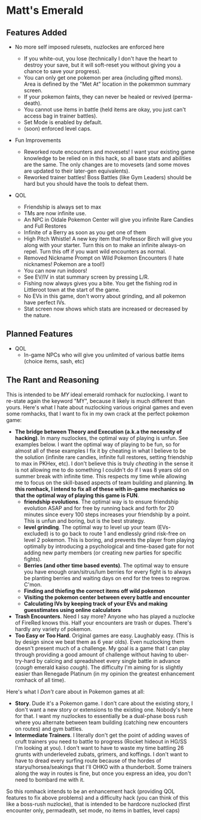 # Matt's Emerald

## Features Added

- No more self imposed rulesets, nuzlockes are enforced here
  - If you white-out, you lose (technically I don't have the heart to destroy your save, but it will soft-reset you without giving you a chance to save your progress).
  - You can only get one pokemon per area (including gifted mons).  Area is defined by the "Met At" location in the pokemmon summary screen.
  - If your pokemon faints, they can never be healed or revived (perma-death).
  - You cannot use items in battle (held items are okay, you just can't access bag in trainer battles).
  - Set Mode is enabled by default.
  - (soon) enforced level caps.

- Fun Improvements
  - Reworked route encounters and movesets! I want your existing game knowledge to be relied on in this hack, so all base stats and abilities are the same.  The only changes are to movesets (and some moves are updated to their later-gen equivalents).  
  - Reworked trainer battles! Boss Battles (like Gym Leaders) should be hard but you should have the tools to defeat them.

- QOL
  - Friendship is always set to max
  - TMs are now infinite use.
  - An NPC in Oldale Pokemon Center will give you infinite Rare Candies and Full Restores
  - Infinite of a Berry as soon as you get one of them
  - High Pitch Whistle! A new key item that Professor Birch will give you along with your starter.  Turn this on to make an infinite always-on repel.  Turn this off if you want wild encounters as normal. 
  - Removed Nickname Prompt on Wild Pokemon Encounters (I hate nicknames! Pokemon are a tool!)
  - You can now run indoors! 
  - See EV/IV in stat summary screen by pressing L/R.
  - Fishing now always gives you a bite.  You get the fishing rod in Littleroot town at the start of the game.
  - No EVs in this game, don't worry about grinding, and all pokemon have perfect IVs. 
  - Stat screen now shows which stats are increased or decreased by the nature.


## Planned Features

- QOL
  - In-game NPCs who will give you unlimited of various battle items (choice items, sash, etc)

## The Rant and Reasoning

This is intended to be _MY_ ideal emerald romhack for nuzlocking. I want to re-state again the keyword "MY", because it likely is much different than yours. Here's what I hate about nuzlocking various original games and even some romhacks, that I want to fix in my own crack at the perfect pokemon game:

- **The bridge between Theory and Execution (a.k.a the necessity of hacking)**. In many nuzlockes, the optimal way of playing is unfun. See examples below. I want the optimal way of playing to be fun, so for almost all of these examples I fix it by cheating in what I believe to be the solution (infinite rare candies, infinite full restores, setting friendship to max in PKHex, etc). I don't believe this is truly _cheating_ in the sense it is not allowing me to do something I couldn't do if I was 8 years old on summer break with infinite time. This respects my time while allowing me to focus on the skill-based aspects of team building and planning. **In this romhack, I intend to fix all of these with in-game mechanics so that the optimal way of playing this game is FUN**.
  - **friendship evolutions**. The optimal way is to ensure friendship evolution ASAP and for free by running back and forth for 20 minutes since every 100 steps increases your friendship by a point. This is unfun and boring, but is the best strategy.
  - **level grinding**. The optimal way to level up your team (EVs-excluded) is to go back to route 1 and endlessly grind risk-free on level 2 pokemon. This is boring, and prevents the player from playing optimally by introducing a psychological and time-based gate for not adding new party members (or creating new parties for specific fights).
  - **Berries (and other time based events)**. The optimal way to ensure you have enough oran/sitrus/lum berries for every fight is to always be planting berries and waiting days on end for the trees to regrow. C'mon.
  - **Finding and thiefing the correct items off wild pokemon**
  - **Visiting the pokemon center between every battle and encounter**
  - **Calculating IVs by keeping track of your EVs and making guesstimates using online calculators**
- **Trash Encounters**. Need I say more? Anyone who has played a nuzlocke of FireRed knows this. Half your encounters are trash or dupes. There's hardly any variety of pokemon.
- **Too Easy or Too Hard**. Original games are easy. Laughably easy. (This is by design since we beat them as 6 year olds). Even nuzlocking them doesn't present much of a challenge. My goal is a game that I can play through providing a good amount of challenge without having to uber-try-hard by calcing and spreadsheet every single battle in advance (_cough_ emerald kaiso _cough_). The difficulty I'm aiming for is slightly easier than Renegade Platinum (in my opinion the greatest enhancement romhack of all time).

Here's what I _Don't_ care about in Pokemon games at all:

- **Story**. Dude it's a Pokemon game. I don't care about the existing story, I don't want a new story or extensions to the existing one. Nobody's here for that. I want my nuzlockes to essentially be a dual-phase boss rush where you alternate between team building (catching new encounters on routes) and gym battles.
- **Intermediate Trainers**. I literally don't get the point of adding waves of cruft trainers you need to battle to progress (Rocket hideout in HG/SS I'm looking at you). I don't want to have to waste my time battling 26 grunts with underleveled zubats, grimers, and koffings. I don't want to have to dread every surfing route because of the hordes of staryu/horsea/seakings that I'll OHKO with a thunderbolt. Some trainers along the way in routes is fine, but once you express an idea, you don't need to bombard me with it.

So this romhack intends to be an enhancement hack (providing QOL features to fix above problems) and a difficulty hack (you can think of this like a boss-rush nuzlocke), that is intended to be hardcore nuzlocked (first encounter only, permadeath, set mode, no items in battles, level caps)
